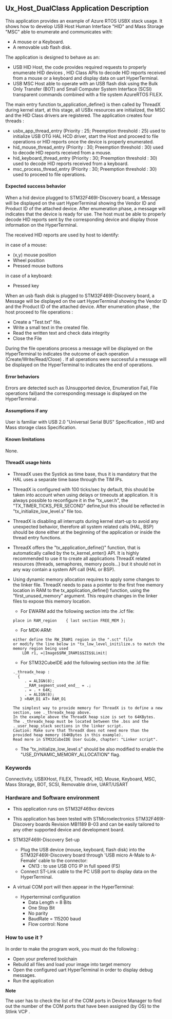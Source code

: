 
## <b>Ux_Host_DualClass Application Description</b>

This application provides an example of Azure RTOS USBX stack usage.
It shows how to develop USB Host Human Interface "HID" and Mass Storage "MSC" able to enumerate and communicates with:

  - A mouse or a Keyboard.
  - A removable usb flash disk.

The application is designed to behave as an:

  - USB HID Host, the code provides required requests to properly enumerate HID devices , HID Class APIs to decode HID reports received from a mouse or a keyboard and display data on uart HyperTerminal.
  - USB MSC Host able to operate with an USB flash disk using the Bulk Only Transfer (BOT) and Small Computer System Interface (SCSI) transparent commands combined with a file system AzureRTOS FILEX.

The main entry function tx_application_define() is then called by ThreadX during kernel start, at this stage, all USBx resources are initialized, the MSC and the HID Class drivers are registered.
The application creates four threads :

  - usbx_app_thread_entry     (Priority : 25; Preemption threshold : 25) used to initialize USB OTG HAL HCD driver, start the Host and proceed to file operations or HID reports once the device is properly enumerated.
  - hid_mouse_thread_entry    (Priority : 30; Preemption threshold : 30) used to decode HID reports received from a mouse.
  - hid_keyboard_thread_entry (Priority : 30; Preemption threshold : 30) used to decode HID reports received from a keyboard.
  - msc_process_thread_entry  (Priority : 30; Preemption threshold : 30) used to proceed to file operations.

#### <b>Expected success behavior</b>

When a hid device plugged to STM32F469I-Discovery board, a Message will be displayed on the uart HyperTerminal showing
the Vendor ID and Product ID of the attached device.
After enumeration phase, a message will indicates that the device is ready for use.
The host must be able to properly decode HID reports sent by the corresponding device and display those information on the HyperTerminal.

The received HID reports are used by host to identify:

in case of a mouse:

   - (x,y) mouse position
   - Wheel position
   - Pressed mouse buttons

in case of a keyboard:

 - Pressed key

When an usb flash disk is plugged to STM32F469I-Discovery board, a Message will be displayed on the uart HyperTerminal showing  the Vendor ID and the Product ID of the attached device.
After enumeration phase , the host proceed to file operations :

  - Create a "Test.txt" file.
  - Write  a small text in the created file.
  - Read the written text and check data integrity
  - Close the File

During the file operations process a message will be displayed on the HyperTerminal to indicates the outcome of each operation  (Create/Write/Read/Close) .
If all operations were successful a message will be displayed on the HyperTerminal to indicates the end of operations.

#### <b>Error behaviors</b>
Errors are detected such as (Unsupported device, Enumeration Fail, File operations fail)and the corresponding message is displayed on the HyperTerminal .

#### <b>Assumptions if any</b>
User is familiar with USB 2.0 "Universal Serial BUS" Specification , HID and Mass storage class Specification.

#### <b>Known limitations</b>
None.

#### <b>ThreadX usage hints</b>

 - ThreadX uses the Systick as time base, thus it is mandatory that the HAL uses a separate time base through the TIM IPs.
 - ThreadX is configured with 100 ticks/sec by default, this should be taken into account when using delays or timeouts at application. It is always possible to reconfigure it in the "tx_user.h", the "TX_TIMER_TICKS_PER_SECOND" define,but this should be reflected in "tx_initialize_low_level.s" file too.
 - ThreadX is disabling all interrupts during kernel start-up to avoid any unexpected behavior, therefore all system related calls (HAL, BSP) should be done either at the beginning of the application or inside the thread entry functions.
 - ThreadX offers the "tx_application_define()" function, that is automatically called by the tx_kernel_enter() API.
   It is highly recommended to use it to create all applications ThreadX related resources (threads, semaphores, memory pools...)  but it should not in any way contain a system API call (HAL or BSP).
 - Using dynamic memory allocation requires to apply some changes to the linker file.
   ThreadX needs to pass a pointer to the first free memory location in RAM to the tx_application_define() function,
   using the "first_unused_memory" argument.
   This require changes in the linker files to expose this memory location.
    + For EWARM add the following section into the .icf file:
     ```
	 place in RAM_region    { last section FREE_MEM };
	 ```
    + For MDK-ARM:
	```
    either define the RW_IRAM1 region in the ".sct" file
    or modify the line below in "tx_low_level_initilize.s to match the memory region being used
        LDR r1, =|Image$$RW_IRAM1$$ZI$$Limit|
	```
    + For STM32CubeIDE add the following section into the .ld file:
	```
    ._threadx_heap :
      {
         . = ALIGN(8);
         __RAM_segment_used_end__ = .;
         . = . + 64K;
         . = ALIGN(8);
       } >RAM_D1 AT> RAM_D1
	```

       The simplest way to provide memory for ThreadX is to define a new section, see ._threadx_heap above.
       In the example above the ThreadX heap size is set to 64KBytes.
       The ._threadx_heap must be located between the .bss and the ._user_heap_stack sections in the linker script.
       Caution: Make sure that ThreadX does not need more than the provided heap memory (64KBytes in this example).
       Read more in STM32CubeIDE User Guide, chapter: "Linker script".

    + The "tx_initialize_low_level.s" should be also modified to enable the "USE_DYNAMIC_MEMORY_ALLOCATION" flag.


### <b>Keywords</b>

Connectivity, USBXHost, FILEX, ThreadX, HID, Mouse, Keyboard, MSC, Mass Storage, BOT, SCSI, Removable drive, UART/USART


### <b>Hardware and Software environment</b>

  - This application runs on STM32F469xx devices
  - This application has been tested with STMicroelectronics STM32F469I-Discovery boards Revision MB1189 B-03
    and can be easily tailored to any other supported device and development board.

  - STM32F469I-Discovery Set-up
    - Plug the USB device (mouse, keyboard, flash disk) into the STM32F469I-Discovery board through 'USB micro A-Male  to A-Female' cable to the connector:
       - CN13 : to use USB OTG IP in full speed (FS)
    - Connect ST-Link cable to the PC USB port to display data on the HyperTerminal.

  - A virtual COM port will then appear in the HyperTerminal:
    - Hyperterminal configuration
       - Data Length = 8 Bits
       - One Stop Bit
       - No parity
       - BaudRate = 115200 baud
       - Flow control: None

### <b>How to use it ?</b>

In order to make the program work, you must do the following :

 - Open your preferred toolchain
 - Rebuild all files and load your image into target memory
 - Open the configured uart HyperTerminal in order to display debug messages.
 - Run the application

<b>Note</b>

   The user has to check the list of the COM ports in Device Manager to find out the number of the
   COM ports that have been assigned (by OS) to the Stlink VCP .

